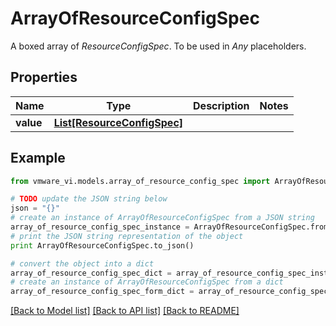 # ArrayOfResourceConfigSpec

A boxed array of *ResourceConfigSpec*. To be used in *Any* placeholders. 

## Properties
Name | Type | Description | Notes
------------ | ------------- | ------------- | -------------
**value** | [**List[ResourceConfigSpec]**](ResourceConfigSpec.md) |  | 

## Example

```python
from vmware_vi.models.array_of_resource_config_spec import ArrayOfResourceConfigSpec

# TODO update the JSON string below
json = "{}"
# create an instance of ArrayOfResourceConfigSpec from a JSON string
array_of_resource_config_spec_instance = ArrayOfResourceConfigSpec.from_json(json)
# print the JSON string representation of the object
print ArrayOfResourceConfigSpec.to_json()

# convert the object into a dict
array_of_resource_config_spec_dict = array_of_resource_config_spec_instance.to_dict()
# create an instance of ArrayOfResourceConfigSpec from a dict
array_of_resource_config_spec_form_dict = array_of_resource_config_spec.from_dict(array_of_resource_config_spec_dict)
```
[[Back to Model list]](../README.md#documentation-for-models) [[Back to API list]](../README.md#documentation-for-api-endpoints) [[Back to README]](../README.md)


